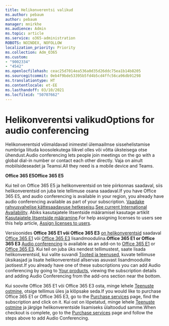 ```yaml
---
title: Helikonverentsi valikud
ms.author: pebaum
author: pebaum
manager: mnirkhe
ms.audience: Admin
ms.topic: article
ms.service: o365-administration
ROBOTS: NOINDEX, NOFOLLOW
localization_priority: Priority
ms.collection: Adm_O365
ms.custom:
- "9002334"
- "4542"
ms.openlocfilehash: ceac25d7014ea536a0d35d26ddc75ea1b14b8205
ms.sourcegitcommit: 0eb4f9bde53395b5fd4b5cd4ffc56ca96db91298
ms.translationtype: HT
ms.contentlocale: et-EE
ms.lasthandoff: 03/10/2021
ms.locfileid: "50707662"
---
```

# <a name="options-for-audio-conferencing"></a><span data-ttu-id="da5b6-102">Helikonverentsi valikud</span><span class="sxs-lookup"><span data-stu-id="da5b6-102">Options for audio conferencing</span></span>

<span data-ttu-id="da5b6-103">Helikonverentsid võimaldavad inimestel ülemaailmse sissehelistamise numbriga liituda koosolekutega liikvel olles või võtta üksteisega otse ühendust.</span><span class="sxs-lookup"><span data-stu-id="da5b6-103">Audio conferencing lets people join meetings on the go with a global dial-in number or contact each other directly.</span></span> <span data-ttu-id="da5b6-104">Vaja on ainult mobiilsideseadet ja Teamsi.</span><span class="sxs-lookup"><span data-stu-id="da5b6-104">All they need is a mobile device and Teams.</span></span>

<span data-ttu-id="da5b6-105">**Office 365 E5**</span><span class="sxs-lookup"><span data-stu-id="da5b6-105">**Office 365 E5**</span></span>

<span data-ttu-id="da5b6-106">Kui teil on Office 365 E5 ja helikonverentsid on teie piirkonnas saadaval, siis helikonverentsid on juba teie tellimuse osana saadaval.</span><span class="sxs-lookup"><span data-stu-id="da5b6-106">If you have Office 365 E5, and audio conferencing is available in your region, you already have audio conferencing available as part of your subscription.</span></span> <span data-ttu-id="da5b6-107">[Vaadake rahvusvahelise kättesaadavuse hetkeseisu](https://go.microsoft.com/fwlink/p/?LinkID=839556).</span><span class="sxs-lookup"><span data-stu-id="da5b6-107">[See current International Availability](https://go.microsoft.com/fwlink/p/?LinkID=839556).</span></span> <span data-ttu-id="da5b6-108">Abiks kasutajatele litsentside määramisel kasutage artiklit [Kasutajatele litsentside määramine](https://docs.microsoft.com/microsoft-365/admin/manage/assign-licenses-to-users).</span><span class="sxs-lookup"><span data-stu-id="da5b6-108">For help assigning licenses to users see this help article, [Assign licenses to users](https://docs.microsoft.com/microsoft-365/admin/manage/assign-licenses-to-users).</span></span>

<span data-ttu-id="da5b6-109">Versioonides **Office 365 E1 või Office 365 E3**
[on helikonverentsid](https://docs.microsoft.com/microsoftteams/audio-conferencing-in-office-365) saadaval [Office 365 E1](https://www.microsoft.com/microsoft-365/business/office-365-enterprise-e1-business-software) või [Office 365 E3](https://www.microsoft.com/microsoft-365/business/office-365-enterprise-e3-business-software) lisandmoodulina.</span><span class="sxs-lookup"><span data-stu-id="da5b6-109">**Office 365 E1 or Office 365 E3**
[Audio conferencing](https://docs.microsoft.com/microsoftteams/audio-conferencing-in-office-365) is available as an add-on to [Office 365 E1](https://www.microsoft.com/microsoft-365/business/office-365-enterprise-e1-business-software) or [Office 365 E3](https://www.microsoft.com/microsoft-365/business/office-365-enterprise-e3-business-software).</span></span>  <span data-ttu-id="da5b6-110">Kui teil on juba üks nendest tellimustest, saate lisada helikonverentsid, kui valite suvandi [Tooted ja teenused](https://go.microsoft.com/fwlink/p/?linkid=842054), kuvate tellimuse üksikasjad ja lisate helikonverentsid allservas asuvast lisandmoodulite jaotisest.</span><span class="sxs-lookup"><span data-stu-id="da5b6-110">If you already have one of these subscriptions you can add Audio conferencing by going to [Your products](https://go.microsoft.com/fwlink/p/?linkid=842054), viewing the subscription details and adding Audio Conferencing from the add-ons section near the bottom.</span></span>

<span data-ttu-id="da5b6-111">Kui soovite Office 365 E1 või Office 365 E3 osta, minge lehele [Teenuste ostmine](https://go.microsoft.com/fwlink/p/?linkid=868433), otsige tellimus üles ja klõpsake seda.</span><span class="sxs-lookup"><span data-stu-id="da5b6-111">If you would like to purchase Office 365 E1 or Office 365 E3, go to the [Purchase services](https://go.microsoft.com/fwlink/p/?linkid=868433) page, find the subscription and click on it.</span></span>  <span data-ttu-id="da5b6-112">Kui ost on lõpetatud, minge lehele [Teenuste ostmine](https://go.microsoft.com/fwlink/p/?linkid=868433) ja järgige helikonverentside lisamiseks ülaltoodud samme.</span><span class="sxs-lookup"><span data-stu-id="da5b6-112">When checkout is complete, go to the [Purchase services](https://go.microsoft.com/fwlink/p/?linkid=868433) page and follow the steps above to add Audio Conferencing.</span></span>
